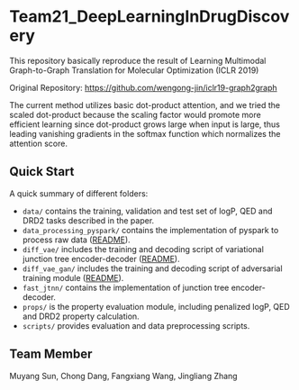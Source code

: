 # Team21_DeepLearningInDrugDiscovery
This repository basically reproduce the result of Learning Multimodal Graph-to-Graph Translation for Molecular Optimization (ICLR 2019)

Original Repository: https://github.com/wengong-jin/iclr19-graph2graph

The current method utilizes basic dot-product attention, and we tried the scaled dot-product because the scaling factor would promote more efficient learning since dot-product grows large when input is large, thus leading vanishing gradients in the softmax function which normalizes the attention score.

## Quick Start

A quick summary of different folders:
* `data/` contains the training, validation and test set of logP, QED and DRD2 tasks described in the paper.
* `data_processing_pyspark/` contains the implementation of pyspark to process raw data ([README](./data_processing_pyspark)).
* `diff_vae/` includes the training and decoding script of variational junction tree encoder-decoder ([README](./diff_vae)).
* `diff_vae_gan/` includes the training and decoding script of adversarial training module ([README](./diff_vae_gan)).
* `fast_jtnn/` contains the implementation of junction tree encoder-decoder.
* `props/` is the property evaluation module, including penalized logP, QED and DRD2 property calculation.
* `scripts/` provides evaluation and data preprocessing scripts.

## Team Member
Muyang Sun, Chong Dang, Fangxiang Wang, Jingliang Zhang














